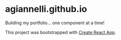 # agiannelli.github.io

Building my portfolio... one component at a time!

This project was bootstrapped with [Create React App](https://github.com/facebook/create-react-app).